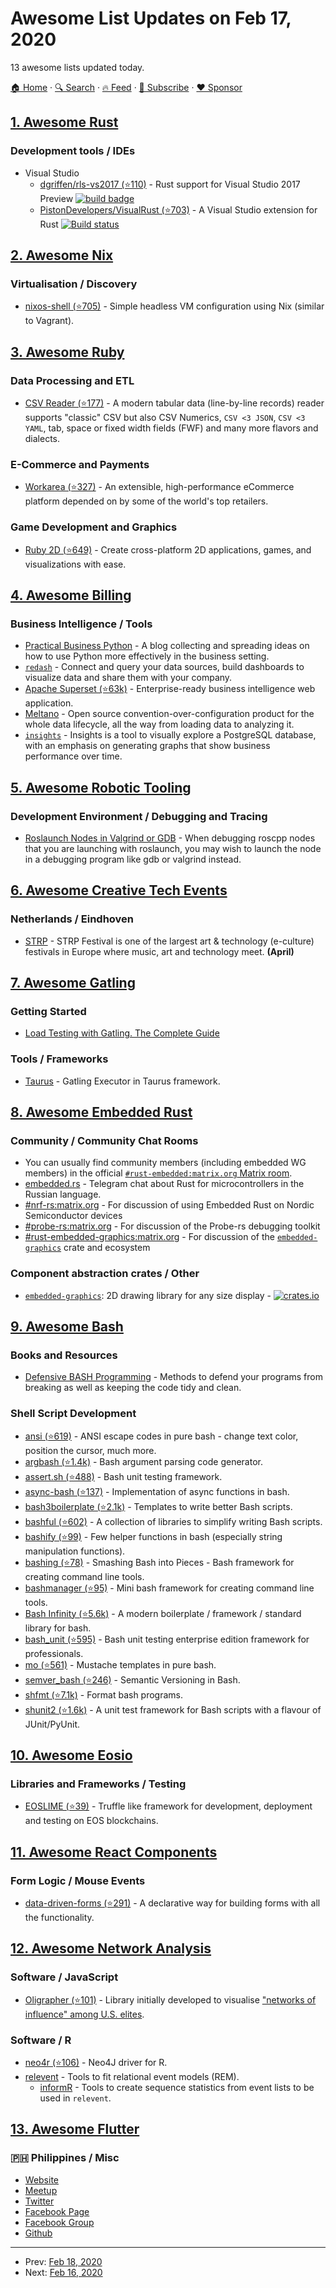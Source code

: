 # Awesome List Updates on Feb 17, 2020

13 awesome lists updated today.

[🏠 Home](/README.md) · [🔍 Search](https://www.trackawesomelist.com/search/) · [🔥 Feed](https://www.trackawesomelist.com/rss.xml) · [📮 Subscribe](https://trackawesomelist.us17.list-manage.com/subscribe?u=d2f0117aa829c83a63ec63c2f&id=36a103854c) · [❤️  Sponsor](https://github.com/sponsors/theowenyoung)



## [1. Awesome Rust](/content/rust-unofficial/awesome-rust/README.md)

### Development tools / IDEs

*   Visual Studio
    *   [dgriffen/rls-vs2017 (⭐110)](https://github.com/ZoeyR/rls-vs2017) - Rust support for Visual Studio 2017 Preview [![build badge](https://ci.appveyor.com/api/projects/status/d2lxlincwninhsng?svg=true)](https://ci.appveyor.com/project/dgriffen/rls-vs2017)
    *   [PistonDevelopers/VisualRust (⭐703)](https://github.com/PistonDevelopers/VisualRust) - A Visual Studio extension for Rust [![Build status](https://ci.appveyor.com/api/projects/status/5nw5no10jj0y4p3f?svg=true)](https://ci.appveyor.com/project/vosen/visualrust)

## [2. Awesome Nix](/content/nix-community/awesome-nix/README.md)

### Virtualisation / Discovery

*   [nixos-shell (⭐705)](https://github.com/Mic92/nixos-shell) - Simple headless VM configuration using Nix (similar to Vagrant).

## [3. Awesome Ruby](/content/markets/awesome-ruby/README.md)

### Data Processing and ETL

*   [CSV Reader (⭐177)](https://github.com/csvreader/csvreader) - A modern tabular data (line-by-line records) reader supports "classic" CSV but also CSV Numerics, `CSV <3 JSON`, `CSV <3 YAML`, tab, space or fixed width fields (FWF) and many more flavors and dialects.

### E-Commerce and Payments

*   [Workarea (⭐327)](https://github.com/workarea-commerce/workarea) - An extensible, high-performance eCommerce platform depended on by some of the world's top retailers.

### Game Development and Graphics

*   [Ruby 2D (⭐649)](https://github.com/ruby2d/ruby2d) - Create cross-platform 2D applications, games, and visualizations with ease.

## [4. Awesome Billing](/content/kdeldycke/awesome-billing/README.md)

### Business Intelligence / Tools

*   [Practical Business Python](https://pbpython.com) - A blog collecting and spreading ideas on how to use Python more effectively in the business setting.
*   [`redash`](https://github.com/getredash/redash) - Connect and query your data sources, build dashboards to visualize data and share them with your company.
*   [Apache Superset (⭐63k)](https://github.com/apache/incubator-superset) - Enterprise-ready business intelligence web application.
*   [Meltano](https://gitlab.com/meltano/meltano) - Open source convention-over-configuration product for the whole data lifecycle, all the way from loading data to analyzing it.
*   [`insights`](https://github.com/mariusandra/insights) - Insights is a tool to visually explore a PostgreSQL database, with an emphasis on generating graphs that show business performance over time.

## [5. Awesome Robotic Tooling](/content/protontypes/awesome-robotic-tooling/README.md)

### Development Environment / Debugging and Tracing

*   [Roslaunch Nodes in Valgrind or GDB](https://wiki.ros.org/roslaunch/Tutorials/Roslaunch%20Nodes%20in%20Valgrind%20or%20GDB) - When debugging roscpp nodes that you are launching with roslaunch, you may wish to launch the node in a debugging program like gdb or valgrind instead.

## [6. Awesome Creative Tech Events](/content/danvoyce/awesome-creative-tech-events/README.md)

### Netherlands / Eindhoven

*   [STRP](https://strp.nl) - STRP Festival is one of the largest art & technology (e-culture) festivals in Europe where music, art and technology meet. **(April)**

## [7. Awesome Gatling](/content/aliesbelik/awesome-gatling/README.md)

### Getting Started

*   [Load Testing with Gatling. The Complete Guide](https://www.james-willett.com/gatling-load-testing-complete-guide/)

### Tools / Frameworks

*   [Taurus](https://gettaurus.org/docs/Gatling/) - Gatling Executor in Taurus framework.

## [8. Awesome Embedded Rust](/content/rust-embedded/awesome-embedded-rust/README.md)

### Community / Community Chat Rooms

*   You can usually find community members (including embedded WG members) in the official [`#rust-embedded:matrix.org` Matrix room](https://matrix.to/#/#rust-embedded:matrix.org).
*   [embedded.rs](https://t.me/embedded_rs) - Telegram chat about Rust for microcontrollers in the Russian language.
*   [#nrf-rs:matrix.org](https://matrix.to/#/#nrf-rs:matrix.org) - For discussion of using Embedded Rust on Nordic Semiconductor devices
*   [#probe-rs:matrix.org](https://matrix.to/#/#probe-rs:matrix.org) - For discussion of the Probe-rs debugging toolkit
*   [#rust-embedded-graphics:matrix.org](https://matrix.to/#/#rust-embedded-graphics:matrix.org) - For discussion of the [`embedded-graphics`](https://crates.io/crates/embedded-graphics) crate and ecosystem

### Component abstraction crates / Other

*   [`embedded-graphics`](https://crates.io/crates/embedded-graphics): 2D drawing library for any size display - [![crates.io](https://img.shields.io/crates/v/embedded-graphics.svg)](https://crates.io/crates/embedded-graphics)

## [9. Awesome Bash](/content/awesome-lists/awesome-bash/README.md)

### Books and Resources

*   [Defensive BASH Programming](https://web.archive.org/web/20180917174959/http://www.kfirlavi.com/blog/2012/11/14/defensive-bash-programming) - Methods to defend your programs from breaking as well as keeping the code tidy and clean.

### Shell Script Development

*   [ansi (⭐619)](https://github.com/fidian/ansi) - ANSI escape codes in pure bash - change text color, position the cursor, much more.
*   [argbash (⭐1.4k)](https://github.com/matejak/argbash) - Bash argument parsing code generator.
*   [assert.sh (⭐488)](https://github.com/lehmannro/assert.sh) - Bash unit testing framework.
*   [async-bash (⭐137)](https://github.com/zombieleet/async-bash) - Implementation of async functions in bash.
*   [bash3boilerplate (⭐2.1k)](https://github.com/kvz/bash3boilerplate) - Templates to write better Bash scripts.
*   [bashful (⭐602)](https://github.com/jmcantrell/bashful) - A collection of libraries to simplify writing Bash scripts.
*   [bashify (⭐99)](https://github.com/zombieleet/bashify) - Few helper functions in bash (especially string manipulation functions).
*   [bashing (⭐78)](https://github.com/xsc/bashing) - Smashing Bash into Pieces - Bash framework for creating command line tools.
*   [bashmanager (⭐95)](https://github.com/lingtalfi/bashmanager) - Mini bash framework for creating command line tools.
*   [Bash Infinity (⭐5.6k)](https://github.com/niieani/bash-oo-framework) - A modern boilerplate / framework / standard library for bash.
*   [bash\_unit (⭐595)](https://github.com/pgrange/bash_unit) -  Bash unit testing enterprise edition framework for professionals.
*   [mo (⭐561)](https://github.com/tests-always-included/mo) - Mustache templates in pure bash.
*   [semver\_bash (⭐246)](https://github.com/cloudflare/semver_bash) - Semantic Versioning in Bash.
*   [shfmt (⭐7.1k)](https://github.com/mvdan/sh) - Format bash programs.
*   [shunit2 (⭐1.6k)](https://github.com/kward/shunit2) - A unit test framework for Bash scripts with a flavour of JUnit/PyUnit.

## [10. Awesome Eosio](/content/DanailMinchev/awesome-eosio/README.md)

### Libraries and Frameworks / Testing

*   [EOSLIME (⭐39)](https://github.com/LimeChain/eoslime) - Truffle like framework for development, deployment and testing on EOS blockchains.

## [11. Awesome React Components](/content/brillout/awesome-react-components/README.md)

### Form Logic / Mouse Events

*   [data-driven-forms (⭐291)](https://github.com/data-driven-forms/react-forms) - A declarative way for building forms with all the functionality.

## [12. Awesome Network Analysis](/content/briatte/awesome-network-analysis/README.md)

### Software / JavaScript

*   [Oligrapher (⭐101)](https://github.com/public-accountability/oligrapher) - Library initially developed to visualise ["networks of influence" among U.S. elites](https://littlesis.org/).

### Software / R

*   [neo4r (⭐106)](https://github.com/neo4j-rstats/neo4r) - Neo4J driver for R.
*   [relevent](https://CRAN.R-project.org/package=relevent) - Tools to fit relational event models (REM).
    *   [informR](https://CRAN.R-project.org/package=informR) - Tools to create sequence statistics from event lists to be used in `relevent`.

## [13. Awesome Flutter](/content/Solido/awesome-flutter/README.md)

### 🇵🇭 Philippines / Misc

*   [Website](https://flutter.ph/)
*   [Meetup](https://www.meetup.com/flutterph/)
*   [Twitter](https://twitter.com/flutter_ph)
*   [Facebook Page](https://web.facebook.com/flutterphilippines/)
*   [Facebook Group](https://web.facebook.com/groups/flutterphilippines/)
*   [Github](https://github.com/flutterph)

---

- Prev: [Feb 18, 2020](/content/2020/02/18/README.md)
- Next: [Feb 16, 2020](/content/2020/02/16/README.md)